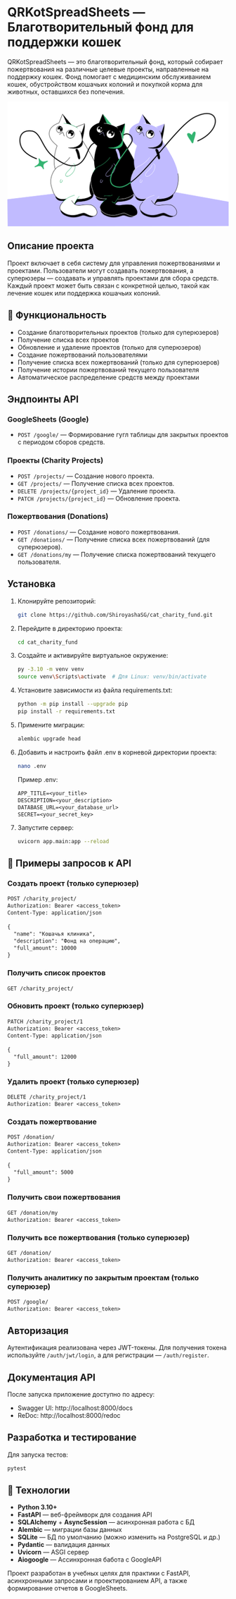 # QRKotSpreadSheets — Благотворительный фонд для поддержки кошек

QRKotSpreadSheets — это благотворительный фонд, который собирает пожертвования на различные целевые проекты, направленные на поддержку кошек. Фонд помогает с медицинским обслуживанием кошек, обустройством кошачьих колоний и покупкой корма для животных, оставшихся без попечения.

![Главная страница проекта](readme_images/main_images.png)

## Описание проекта

Проект включает в себя систему для управления пожертвованиями и проектами. Пользователи могут создавать пожертвования, а суперюзеры — создавать и управлять проектами для сбора средств. Каждый проект может быть связан с конкретной целью, такой как лечение кошек или поддержка кошачьих колоний.

## 🚀 Функциональность

- Создание благотворительных проектов (только для суперюзеров)
- Получение списка всех проектов
- Обновление и удаление проектов (только для суперюзеров)
- Создание пожертвований пользователями
- Получение списка всех пожертвований (только для суперюзеров)
- Получение истории пожертвований текущего пользователя
- Автоматическое распределение средств между проектами

## Эндпоинты API

### GoogleSheets (Google)

- `POST /google/` — Формирование гугл таблицы для закрытых проектов с периодом сборов средств.

### Проекты (Charity Projects)

- `POST /projects/` — Создание нового проекта.
- `GET /projects/` — Получение списка всех проектов.
- `DELETE /projects/{project_id}` — Удаление проекта.
- `PATCH /projects/{project_id}` — Обновление проекта.

### Пожертвования (Donations)

- `POST /donations/` — Создание нового пожертвования.
- `GET /donations/` — Получение списка всех пожертвований (для суперюзеров).
- `GET /donations/my` — Получение списка пожертвований текущего пользователя.

## Установка

1. Клонируйте репозиторий:
   ```bash
   git clone https://github.com/ShiroyashaSG/cat_charity_fund.git
   ```
2. Перейдите в директорию проекта:
   ```bash
   cd cat_charity_fund
   ```
3. Cоздайте и активируйте виртуальное окружение:
   ```bash
   py -3.10 -m venv venv
   source venv\Scripts\activate  # Для Linux: venv/bin/activate
   ```
4. Установите зависимости из файла requirements.txt:
   ```bash
   python -m pip install --upgrade pip
   pip install -r requirements.txt
   ```
5. Примените миграции:
   ```bash
   alembic upgrade head
   ```
6. Добавить и настроить файл .env в корневой директории проекта:
    ```bash
    nano .env
    ```
    Пример .env:
    ```
    APP_TITLE=<your_title>
    DESCRIPTION=<your_description>
    DATABASE_URL=<your_database_url>
    SECRET=<your_secret_key>
    ```
6. Запустите сервер:
   ```bash
   uvicorn app.main:app --reload
   ```

## 🧪 Примеры запросов к API

### Создать проект (только суперюзер)
```http
POST /charity_project/
Authorization: Bearer <access_token>
Content-Type: application/json

{
  "name": "Кошачья клиника",
  "description": "Фонд на операцию",
  "full_amount": 10000
}
```

### Получить список проектов
```http
GET /charity_project/
```

### Обновить проект (только суперюзер)
```http
PATCH /charity_project/1
Authorization: Bearer <access_token>
Content-Type: application/json

{
  "full_amount": 12000
}
```

### Удалить проект (только суперюзер)
```http
DELETE /charity_project/1
Authorization: Bearer <access_token>
```

### Создать пожертвование
```http
POST /donation/
Authorization: Bearer <access_token>
Content-Type: application/json

{
  "full_amount": 5000
}
```

### Получить свои пожертвования
```http
GET /donation/my
Authorization: Bearer <access_token>
```

### Получить все пожертвования (только суперюзер)
```http
GET /donation/
Authorization: Bearer <access_token>
```

### Получить аналитику по закрытым проектам (только суперюзер)
```http
POST /google/
Authorization: Bearer <access_token>
```

## Авторизация

Аутентификация реализована через JWT-токены. Для получения токена используйте `/auth/jwt/login`, а для регистрации — `/auth/register`.

## Документация API

После запуска приложение доступно по адресу:

- Swagger UI: http://localhost:8000/docs
- ReDoc: http://localhost:8000/redoc

## Разработка и тестирование

Для запуска тестов:
```bash
pytest
```

## 🔧 Технологии

- **Python 3.10+**
- **FastAPI** — веб-фреймворк для создания API
- **SQLAlchemy** + **AsyncSession** — асинхронная работа с БД
- **Alembic** — миграции базы данных
- **SQLite** — БД по умолчанию (можно изменить на PostgreSQL и др.)
- **Pydantic** — валидация данных
- **Uvicorn** — ASGI сервер
- **Aiogoogle** — Ассинхронная бабота с GoogleAPI

Проект разработан в учебных целях для практики с FastAPI, асинхронными запросами и проектированием API, а также формирование отчетов в GoogleSheets.

